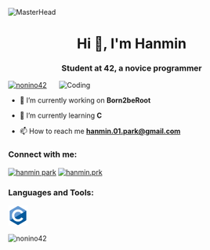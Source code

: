 ![MasterHead](https://i.pinimg.com/originals/16/03/fb/1603fb7077abb9093f4af305b4e5ce79.gif)
<h1 align="center">Hi 👋, I'm Hanmin</h1>
<h3 align="center">Student at 42, a novice programmer</h3>
<img align="right" alt="Coding" width="400" src="https://i.gifer.com/origin/c0/c05e0a986df727559354c449602105d0.gif">

<p align="left"> <a href="https://github.com/ryo-ma/github-profile-trophy"><img src="https://github-profile-trophy.vercel.app/?username=nonino42" alt="nonino42" /></a> </p>

- 🔭 I’m currently working on **Born2beRoot**

- 🌱 I’m currently learning **C**

- 📫 How to reach me **hanmin.01.park@gmail.com**

<h3 align="left">Connect with me:</h3>
<p align="left">
<a href="https://linkedin.com/in/hanmin park" target="blank"><img align="center" src="https://raw.githubusercontent.com/rahuldkjain/github-profile-readme-generator/master/src/images/icons/Social/linked-in-alt.svg" alt="hanmin park" height="30" width="40" /></a>
<a href="https://instagram.com/hanmin.prk" target="blank"><img align="center" src="https://raw.githubusercontent.com/rahuldkjain/github-profile-readme-generator/master/src/images/icons/Social/instagram.svg" alt="hanmin.prk" height="30" width="40" /></a>
</p>

<h3 align="left">Languages and Tools:</h3>
<p align="left"> <a href="https://www.cprogramming.com/" target="_blank" rel="noreferrer"> <img src="https://raw.githubusercontent.com/devicons/devicon/master/icons/c/c-original.svg" alt="c" width="40" height="40"/> </a> </p>

<p><img align="center" src="https://github-readme-streak-stats.herokuapp.com/?user=nonino42&" alt="nonino42" /></p>
